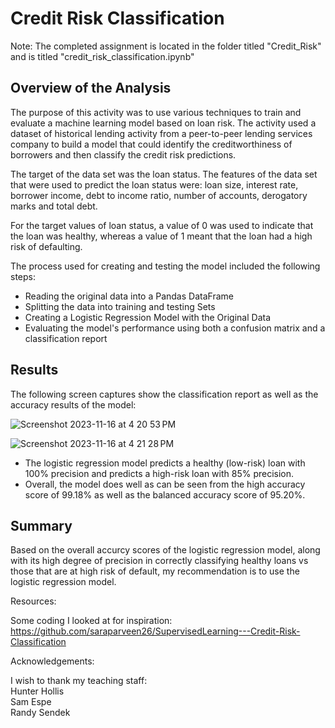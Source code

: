 # Credit Risk Classification

Note: The completed assignment is located in the folder titled "Credit_Risk" and is titled "credit_risk_classification.ipynb"

## Overview of the Analysis

The purpose of this activity was to use various techniques to train and evaluate a machine learning model based on loan risk. The activity used a dataset of historical lending activity from a peer-to-peer lending services company to build a model that could identify the creditworthiness of borrowers and then classify the credit risk predictions.

The target of the data set was the loan status. The features of the data set that were used to predict the loan status were: loan size, interest rate, borrower income, debt to income ratio, number of accounts, derogatory marks and total debt.

For the target values of loan status, a value of 0 was used to indicate that the loan was healthy, whereas a value of 1 meant that the loan had a high risk of defaulting.

The process used for creating and testing the model included the following steps:
- Reading the original data into a Pandas DataFrame
- Splitting the data into training and testing Sets
- Creating a Logistic Regression Model with the Original Data
- Evaluating the model's performance using both a confusion matrix and a classification report

## Results

The following screen captures show the classification report as well as the accuracy results of the model:

![Screenshot 2023-11-16 at 4 20 53 PM](https://github.com/keenet1/credit-risk-classification/assets/137319054/22c64f26-4361-435a-a561-d659aa119ca1)

![Screenshot 2023-11-16 at 4 21 28 PM](https://github.com/keenet1/credit-risk-classification/assets/137319054/fc4f5b79-a6e4-4954-b71d-bbff1a06c030)

 - The logistic regression model predicts a healthy (low-risk) loan with 100% precision and predicts a high-risk loan with 85% precision.
 - Overall, the model does well as can be seen from the high accuracy score of 99.18% as well as the balanced accuracy score of 95.20%.

## Summary
Based on the overall accurcy scores of the logistic regression model, along with its high degree of precision in correctly classifying healthy loans vs those that are at high risk of default, my recommendation is to use the logistic regression model.

Resources:

Some coding I looked at for inspiration:  
https://github.com/saraparveen26/SupervisedLearning---Credit-Risk-Classification

Acknowledgements:

I wish to thank my teaching staff:  
Hunter Hollis  
Sam Espe  
Randy Sendek
